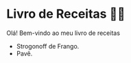 # Livro de Receitas :man_cook:

Olá! Bem-vindo ao meu livro de receitas

- Strogonoff de Frango.
- Pavê.